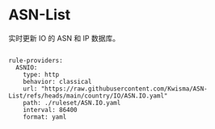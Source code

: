 
# ASN-List

实时更新 IO 的 ASN 和 IP 数据库。

<pre><code class="language-javascript">
rule-providers:
  ASNIO:
    type: http
    behavior: classical
    url: "https://raw.githubusercontent.com/Kwisma/ASN-List/refs/heads/main/country/IO/ASN.IO.yaml"
    path: ./ruleset/ASN.IO.yaml
    interval: 86400
    format: yaml
</code></pre>